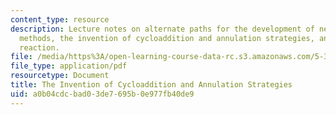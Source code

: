 ```yaml
---
content_type: resource
description: Lecture notes on alternate paths for the development of new synthetic
  methods, the invention of cycloaddition and annulation strategies, and the Diels-Alder
  reaction.
file: /media/https%3A/open-learning-course-data-rc.s3.amazonaws.com/5-37-introduction-to-organic-synthesis-laboratory-spring-2009/a0b04cdcbad03de7695b0e977fb40de9_MIT5_37s09_lec05_PPT.pdf
file_type: application/pdf
resourcetype: Document
title: The Invention of Cycloaddition and Annulation Strategies
uid: a0b04cdc-bad0-3de7-695b-0e977fb40de9
---
```

